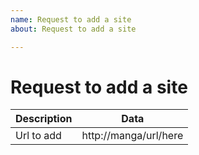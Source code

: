 ```yaml
---
name: Request to add a site
about: Request to add a site

---
```

# Request to add a site

<!--
Please remember that developers cannot guess what exactly does not work for you.
You will seem more responsible if you describe the error more fully.
-->

Description | Data
---|---
Url to add | http://manga/url/here
